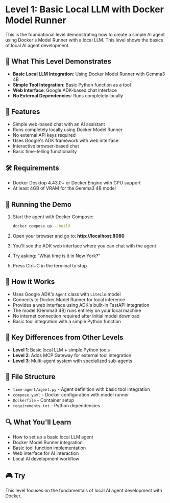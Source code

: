 # Level 1: Basic Local LLM with Docker Model Runner

This is the foundational level demonstrating how to create a simple AI agent using Docker's Model Runner with a local LLM. This level shows the basics of local AI agent development.

## 🎯 What This Level Demonstrates

- **Basic Local LLM Integration**: Using Docker Model Runner with Gemma3 4B
- **Simple Tool Integration**: Basic Python function as a tool
- **Web Interface**: Google ADK-based chat interface
- **No External Dependencies**: Runs completely locally

## 🚀 Features

- Simple web-based chat with an AI assistant
- Runs completely locally using Docker Model Runner  
- No external API keys required
- Uses Google's ADK framework with web interface
- Interactive browser-based chat
- Basic time-telling functionality

## 🛠️ Requirements

- Docker Desktop 4.43.0+ or Docker Engine with GPU support
- At least 4GB of VRAM for the Gemma3 4B model

## 🚀 Running the Demo

1. Start the agent with Docker Compose:
   ```bash
   docker compose up --build
   ```

2. Open your browser and go to: **http://localhost:8080**

3. You'll see the ADK web interface where you can chat with the agent

4. Try asking: "What time is it in New York?"

5. Press Ctrl+C in the terminal to stop

## 🔧 How it Works

- Uses Google ADK's `Agent` class with `LiteLlm` model
- Connects to Docker Model Runner for local inference  
- Provides a web interface using ADK's built-in FastAPI integration
- The model (Gemma3 4B) runs entirely on your local machine
- No internet connection required after initial model download
- Basic tool integration with a simple Python function

## 🎯 Key Differences from Other Levels

- **Level 1**: Basic local LLM + simple Python tools
- **Level 2**: Adds MCP Gateway for external tool integration
- **Level 3**: Multi-agent system with specialized sub-agents

## 📁 File Structure

- `time-agent/agent.py` - Agent definition with basic tool integration
- `compose.yaml` - Docker configuration with model runner
- `Dockerfile` - Container setup
- `requirements.txt` - Python dependencies

## 🔍 What You'll Learn

- How to set up a basic local LLM agent
- Docker Model Runner integration
- Basic tool function implementation
- Web interface for AI interaction
- Local AI development workflow

## 🎮 Try 

This level focuses on the fundamentals of local AI agent development with Docker. 